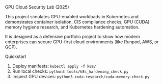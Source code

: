 GPU Cloud Security Lab (2025)

This project simulates GPU-enabled workloads in Kubernetes and demonstrates container isolation, CIS compliance checks, GPU (CUDA) memory hygiene research, and Kubernetes hardening automation.  

It is designed as a defensive portfolio project to show how modern enterprises can secure GPU-first cloud environments (like Runpod, AWS, or GCP).

Quickstart
1. Deploy manifests: `kubectl apply -f k8s/`
2. Run local checks: `python3 tools/k8s_hardening_check.py`
3. Inspect GPU devices: `python3 cuda-research/cuda-memory-check.py`
